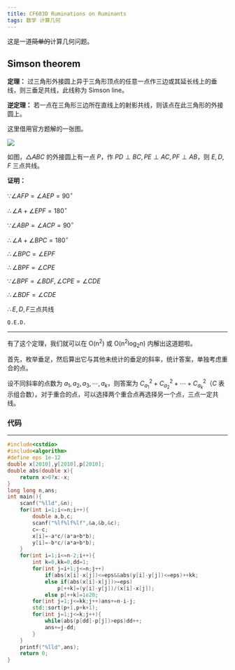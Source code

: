 ```yaml
---
title: CF603D Ruminations on Ruminants
tags: 数学 计算几何
---
```


这是一道~~简单的~~计算几何问题。

## $\text{Simson theorem}$


**定理：** 过三角形外接圆上异于三角形顶点的任意一点作三边或其延长线上的垂线，则三垂足共线，此线称为 $\text{Simson line}$。

**逆定理：** 若一点在三角形三边所在直线上的射影共线，则该点在此三角形的外接圆上。

这里借用官方题解的一张图。

![](D:\C++\CF603D.assets\5f61cead160a154a6772dc09.png)

如图，$\triangle ABC$ 的外接圆上有一点 $P$，作 $PD\perp BC,PE\perp AC,PF\perp AB$，则 $E,D,F$ 三点共线。

**证明：** 

$\because \angle AFP=\angle AEP=90^\circ$

$\therefore \angle A+\angle EPF=180^\circ$

$\because \angle ABP=\angle ACP=90^\circ$

$\therefore \angle A+\angle BPC=180^\circ$

$\therefore \angle BPC=\angle EPF$

$\therefore \angle BPF= \angle CPE$

$\because \angle BPF=\angle BDF,\angle CPE=\angle CDE$

$\therefore \angle BDF= \angle CDE$

$\therefore E,D,F\text{三点共线}$

$\mathtt{Q.E.D.}$

---

有了这个定理，我们就可以在 $\mathrm{O(n^2)}$ 或 $\mathrm{O(n^2log_2n)}$ 内解出这道题啦。

首先，枚举垂足，然后算出它与其他未统计的垂足的斜率，统计答案，单独考虑重合的点。

设不同斜率的点数为 $a_1,a_2,a_3,\cdots,a_k$，则答案为 $C_{a_1}^2+C_{a_2}^2+\cdots+C_{a_k}^2$（$C$ 表示组合数）。对于重合的点，可以选择两个重合点再选择另一个点，三点一定共线。

### 代码

---

```cpp
#include<cstdio>
#include<algorithm>
#define eps 1e-12
double x[2010],y[2010],p[2010];
double abs(double x){
	return x>0?x:-x;
}
long long n,ans;
int main(){
	scanf("%lld",&n);
	for(int i=1;i<=n;i++){
		double a,b,c;
		scanf("%lf%lf%lf",&a,&b,&c);
		c=-c;
		x[i]=-a*c/(a*a+b*b);
		y[i]=-b*c/(a*a+b*b); 
	}
	for(int i=1;i<=n-2;i++){
		int k=0,kk=0,dd=1;
		for(int j=i+1;j<=n;j++)
			if(abs(x[i]-x[j])<=eps&&abs(y[i]-y[j])<=eps)++kk;
			else if(abs(x[i]-x[j])>=eps)
				p[++k]=(y[i]-y[j])/(x[i]-x[j]);
			else p[++k]=1e20;
		for(int j=1;j<=kk;j++)ans+=n-i-j;
		std::sort(p+1,p+k+1);
		for(int j=1;j<=k;j++){
			while(abs(p[dd]-p[j])>eps)dd++;
			ans+=j-dd;
		}
	}
	printf("%lld",ans);
	return 0;
}
```